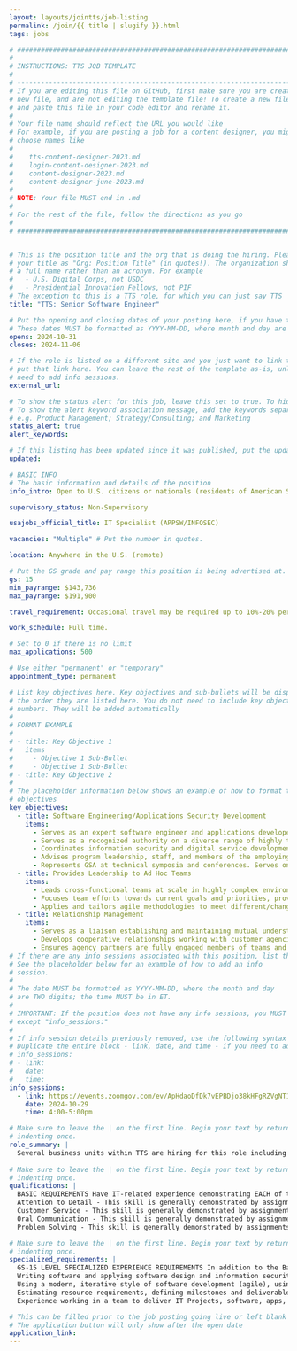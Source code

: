 ```yaml
---
layout: layouts/jointts/job-listing
permalink: /join/{{ title | slugify }}.html
tags: jobs

# ###############################################################################
#                                                                              #
# INSTRUCTIONS: TTS JOB TEMPLATE                                               #
#                                                                              #
# -----------------------------------------------------------------------------#
# If you are editing this file on GitHub, first make sure you are creating a   #
# new file, and are not editing the template file! To create a new file, copy  #
# and paste this file in your code editor and rename it.                       #
#                                                                              #
# Your file name should reflect the URL you would like                         #
# For example, if you are posting a job for a content designer, you might      #
# choose names like                                                            #
#                                                                              #
#    tts-content-designer-2023.md                                              #
#    login-content-designer-2023.md                                            #
#    content-designer-2023.md                                                  #
#    content-designer-june-2023.md                                             #
#                                                                              #
# NOTE: Your file MUST end in .md                                              #
#                                                                              #
# For the rest of the file, follow the directions as you go                    #
#                                                                              #
# ###############################################################################


# This is the position title and the org that is doing the hiring. Please format
# your title as "Org: Position Title" (in quotes!). The organization should be
# a full name rather than an acronym. For example
#   - U.S. Digital Corps, not USDC
#   - Presidential Innovation Fellows, not PIF
# The exception to this is a TTS role, for which you can just say TTS
title: "TTS: Senior Software Engineer"

# Put the opening and closing dates of your posting here, if you have them
# These dates MUST be formatted as YYYY-MM-DD, where month and day are 2-digits
opens: 2024-10-31
closes: 2024-11-06

# If the role is listed on a different site and you just want to link to it,
# put that link here. You can leave the rest of the template as-is, unless you 
# need to add info sessions.
external_url:

# To show the status alert for this job, leave this set to true. To hide it, change to false
# To show the alert keyword association message, add the keywords separated by a semi-colon
# e.g. Product Management; Strategy/Consulting; and Marketing
status_alert: true
alert_keywords:

# If this listing has been updated since it was published, put the updated date below in YYYY-MM-DD format.
updated:

# BASIC INFO
# The basic information and details of the position
info_intro: Open to U.S. citizens or nationals (residents of American Samoa and Swains Island). Subject to background check.

supervisory_status: Non-Supervisory

usajobs_official_title: IT Specialist (APPSW/INFOSEC)

vacancies: "Multiple" # Put the number in quotes.

location: Anywhere in the U.S. (remote)

# Put the GS grade and pay range this position is being advertised at. For SES positions, set the value of gs to SES.
gs: 15
min_payrange: $143,736
max_payrange: $191,900

travel_requirement: Occasional travel may be required up to 10%-20% per year.

work_schedule: Full time.

# Set to 0 if there is no limit
max_applications: 500

# Use either "permanent" or "temporary"
appointment_type: permanent

# List key objectives here. Key objectives and sub-bullets will be displayed in
# the order they are listed here. You do not need to include key objective
# numbers. They will be added automatically
#
# FORMAT EXAMPLE
# 
# - title: Key Objective 1
#   items 
#     - Objective 1 Sub-Bullet
#     - Objective 1 Sub-Bullet
# - title: Key Objective 2
#
# The placeholder information below shows an example of how to format the key
# objectives
key_objectives:
  - title: Software Engineering/Applications Security Development
    items:
      - Serves as an expert software engineer and applications developer and consultant, managing and directing multiple highly complex and innovative IT and information security projects and initiatives.
      - Serves as a recognized authority on a diverse range of highly technical and complex software engineering, development, security, and usability issues as well as more widespread issues affecting customer agencies’ missions.
      - Coordinates information security and digital service development activities within the program organization relating to application development and integration as well as a wide range of major initiatives associated with other TTS organizations and partner agencies.
      - Advises program leadership, staff, and members of the employing organization on all matters pertaining to delivery, information security, privacy, strategy, information architecture, and program direction. Assesses and balances programmatic needs for user experience, partner growth, information security, and compliance.
      - Represents GSA at technical symposia and conferences. Serves on agency, interagency, and technical society committees of national importance as a recognized authority in software engineering. Develops cyberspace and information security workforce plans, strategies, and guidance to support cyberspace workforce manpower, personnel, training, and education requirements. Develops cyberspace and information security plans, strategy, and policy to support and align with organizational cyberspace missions and initiatives.
  - title: Provides Leadership to Ad Hoc Teams
    items:
      - Leads cross-functional teams at scale in highly complex environments to develop innovative software and/or related secure and high impact digital services.
      - Focuses team efforts towards current goals and priorities, providing leadership in the design, development, and deployment of IT software, applications, programs, and/or services solutions leveraging current and emergent technologies and best practices. Mentors ad hoc team members, as necessary, evaluates and improves team practices, and establishes and/or ensures compliance with standards.
      - Applies and tailors agile methodologies to meet different/changing delivery needs. Applies a wide range of qualitative and/or quantitative methods to assess and improve project effectiveness and/or associated complex management processes, projects, and systems.
  - title: Relationship Management
    items:
      - Serves as a liaison establishing and maintaining mutual understanding and cooperation with executive, management, and staff stakeholders within GSA and customer agencies.
      - Develops cooperative relationships working with customer agencies and navigates and works through conflicting priorities from stakeholders.
      - Ensures agency partners are fully engaged members of teams and helps them manage expectations with their stakeholders. Provides customer agencies technical advice, promoting best practices and working to overcome resistance to improvements and other changes.
# If there are any info sessions associated with this position, list them here
# See the placeholder below for an example of how to add an info
# session. 
# 
# The date MUST be formatted as YYYY-MM-DD, where the month and day
# are TWO digits; the time MUST be in ET.
#
# IMPORTANT: If the position does not have any info sessions, you MUST delete everything
# except "info_sessions:"
# 
# If info session details previously removed, use the following syntax to add one.  
# Duplicate the entire block - link, date, and time - if you need to add more than one session
# info_sessions:
# - link: 
#   date: 
#   time: 
info_sessions:
  - link: https://events.zoomgov.com/ev/ApHdaoDfDk7vEPBDjo38kHFgRZVgNT1hP8JoTVG4fbRxDsQhSYOB~Ap1qv-G1U12zzM0ajvI_o0KqMp7n-4B7RQ2VljM-evCEXv81BVq5MJ4MnsipLu8ZysLQuaHyo_x7p8ZTjCo3taLVng
    date: 2024-10-29
    time: 4:00-5:00pm

# Make sure to leave the | on the first line. Begin your text by returning to the next line and
# indenting once.
role_summary: |
  Several business units within TTS are hiring for this role including 10X, Data.gov, Login.gov, and Public Benefits Studio. Software Engineers are crucial to TTS significantly improving our products, platforms, and services. This is an opportunity to make a huge difference in the lives of the public and other federal agencies. This page contains a high-level summary of the roles we are trying to fill.
  
# Make sure to leave the | on the first line. Begin your text by returning to the next line and
# indenting once.
qualifications: |
  BASIC REQUIREMENTS Have IT-related experience demonstrating EACH of the four competencies listed below
  Attention to Detail - This skill is generally demonstrated by assignments where the applicant keeps abreast of latest technology, information, research, etc., to maintain knowledge in field of expertise (for example, reads trade journals, participates in professional/technical associations, maintains credentials).
  Customer Service - This skill is generally demonstrated by assignments where the applicant promotes or develops and maintains good working relationships with key individuals or groups.
  Oral Communication - This skill is generally demonstrated by assignments where the applicant serves on panels, committees, or task forces as a representative for the organization on technical or professional issues.
  Problem Solving - This skill is generally demonstrated by assignments where the applicant monitors current trends or events (for example, technological, economic, political, social, educational, or employment trends or events) and applies the information as appropriate.

# Make sure to leave the | on the first line. Begin your text by returning to the next line and
# indenting once.
specialized_requirements: |
  GS-15 LEVEL SPECIALIZED EXPERIENCE REQUIREMENTS In addition to the Basic Requirements listed above, you must have one year of specialized experience equivalent to the GS-14 level in the Federal service.  Specialized experience is defined as and must include
  Writing software and applying software design and information security principles, concepts, methods, standards, and practices.
  Using a modern, iterative style of software development (agile), using open source software components, using cloud based services such as AWS (Amazon Web Services), Azure (Microsoft Azure), GCP (Google Cloud Platform), SaaS (Software as a Service), PaaS (Platform as a Service), IaaS (Infrastructure as a Service), or continuous integration/delivery such as CI/CD (Continuous Integration Continuous Deployment), DevOps (Development Operations), DevSecOps (Development Security Operations).
  Estimating resource requirements, defining milestones and deliverables, monitoring activities, and evaluating and reporting on accomplishments.
  Experience working in a team to deliver IT Projects, software, apps, digital tools, services, or products.

# This can be filled prior to the job posting going live or left blank #
# The application button will only show after the open date            #
application_link:
---
```

